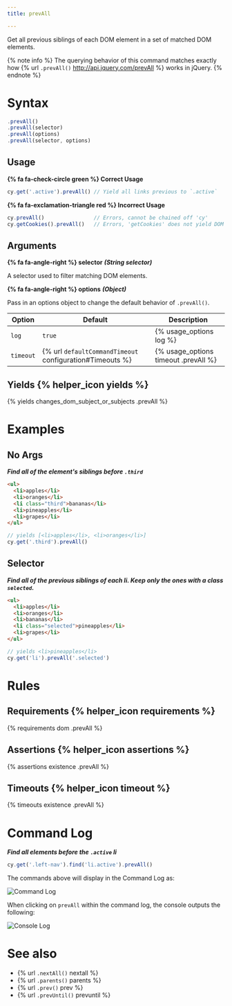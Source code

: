 ```yaml
---
title: prevAll

---
```


Get all previous siblings of each DOM element in a set of matched DOM elements.

{% note info %}
The querying behavior of this command matches exactly how {% url `.prevAll()` http://api.jquery.com/prevAll %} works in jQuery.
{% endnote %}

# Syntax

```javascript
.prevAll()
.prevAll(selector)
.prevAll(options)
.prevAll(selector, options)
```

## Usage

**{% fa fa-check-circle green %} Correct Usage**

```javascript
cy.get('.active').prevAll() // Yield all links previous to `.active`
```

**{% fa fa-exclamation-triangle red %} Incorrect Usage**

```javascript
cy.prevAll()                // Errors, cannot be chained off 'cy'
cy.getCookies().prevAll()   // Errors, 'getCookies' does not yield DOM element
```

## Arguments

**{% fa fa-angle-right %} selector**  ***(String selector)***

A selector used to filter matching DOM elements.

**{% fa fa-angle-right %} options**  ***(Object)***

Pass in an options object to change the default behavior of `.prevAll()`.

Option | Default | Description
--- | --- | ---
`log` | `true` | {% usage_options log %}
`timeout` | {% url `defaultCommandTimeout` configuration#Timeouts %} | {% usage_options timeout .prevAll %}

## Yields {% helper_icon yields %}

{% yields changes_dom_subject_or_subjects .prevAll %}

# Examples

## No Args

***Find all of the element's siblings before `.third`***

```html
<ul>
  <li>apples</li>
  <li>oranges</li>
  <li class="third">bananas</li>
  <li>pineapples</li>
  <li>grapes</li>
</ul>
```

```javascript
// yields [<li>apples</li>, <li>oranges</li>]
cy.get('.third').prevAll()
```

## Selector

***Find all of the previous siblings of each li. Keep only the ones with a class `selected`.***

```html
<ul>
  <li>apples</li>
  <li>oranges</li>
  <li>bananas</li>
  <li class="selected">pineapples</li>
  <li>grapes</li>
</ul>
```

```javascript
// yields <li>pineapples</li>
cy.get('li').prevAll('.selected')
```

# Rules

## Requirements {% helper_icon requirements %}

{% requirements dom .prevAll %}

## Assertions {% helper_icon assertions %}

{% assertions existence .prevAll %}

## Timeouts {% helper_icon timeout %}

{% timeouts existence .prevAll %}

# Command Log

***Find all elements before the `.active` li***

```javascript
cy.get('.left-nav').find('li.active').prevAll()
```

The commands above will display in the Command Log as:

![Command Log](/img/api/prevall/find-all-previous-elements-with-optional-selector.png)

When clicking on `prevAll` within the command log, the console outputs the following:

![Console Log](/img/api/prevall/console-log-all-previous-elements-traversed.png)

# See also

- {% url `.nextAll()` nextall %}
- {% url `.parents()` parents %}
- {% url `.prev()` prev %}
- {% url `.prevUntil()` prevuntil %}
